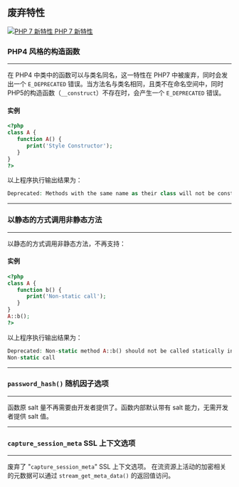 ## 废弃特性

[![PHP 7 新特性](http://www.runoob.com/images/up.gif) PHP 7 新特性](http://www.runoob.com/php/php7-new-features.html)

### PHP4 风格的构造函数

------

在 PHP4 中类中的函数可以与类名同名，这一特性在 PHP7 中被废弃，同时会发出一个 `E_DEPRECATED` 错误。当方法名与类名相同，且类不在命名空间中，同时PHP5的构造函数（`__construct`）不存在时，会产生一个 `E_DEPRECATED` 错误。

#### 实例

```php
<?php 
class A { 
   function A() { 
      print('Style Constructor'); 
   } 
} 
?>
```



以上程序执行输出结果为：

```php
Deprecated: Methods with the same name as their class will not be constructors in a future version of PHP; A has a deprecated constructor in...
```

------

### 以静态的方式调用非静态方法

------

以静态的方式调用非静态方法，不再支持：

#### 实例

```php
<?php 
class A { 
   function b() { 
      print('Non-static call'); 
   } 
} 
A::b(); 
?>
```



以上程序执行输出结果为：

```php
Deprecated: Non-static method A::b() should not be called statically in...
Non-static call
```

------

### `password_hash()` 随机因子选项

------

函数原 salt 量不再需要由开发者提供了。函数内部默认带有 salt 能力，无需开发者提供 salt 值。

------

### `capture_session_meta` SSL 上下文选项

------

废弃了 "`capture_session_meta`" SSL 上下文选项。 在流资源上活动的加密相关的元数据可以通过 `stream_get_meta_data()` 的返回值访问。